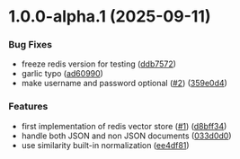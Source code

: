 # 1.0.0-alpha.1 (2025-09-11)


### Bug Fixes

* freeze redis version for testing ([ddb7572](https://github.com/gravitee-io/gravitee-resource-ai-vector-store-redis/commit/ddb75728a9f88eb1d6a97ba3f651ee57c10c9286))
* garlic typo ([ad60990](https://github.com/gravitee-io/gravitee-resource-ai-vector-store-redis/commit/ad609900cd6b25d39c4ad6f3186b7cff21057445))
* make username and password optional ([#2](https://github.com/gravitee-io/gravitee-resource-ai-vector-store-redis/issues/2)) ([359e0d4](https://github.com/gravitee-io/gravitee-resource-ai-vector-store-redis/commit/359e0d4aa9e8236718c50817952317b0d1dfa36e))


### Features

* first implementation of redis vector store ([#1](https://github.com/gravitee-io/gravitee-resource-ai-vector-store-redis/issues/1)) ([d8bff34](https://github.com/gravitee-io/gravitee-resource-ai-vector-store-redis/commit/d8bff3489000ecdf323d1908ebba396d5e0f7d22))
* handle both JSON and non JSON documents ([033d0d0](https://github.com/gravitee-io/gravitee-resource-ai-vector-store-redis/commit/033d0d0155096c41b8daca074343dcd1c2983f98))
* use similarity built-in normalization ([ee4df81](https://github.com/gravitee-io/gravitee-resource-ai-vector-store-redis/commit/ee4df81949111dd1972ebbc1222d04e2c2d67c9a))
